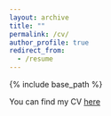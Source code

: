 ```yaml
---
layout: archive
title: ""
permalink: /cv/
author_profile: true
redirect_from:
  - /resume
---
```


{% include base_path %}

You can find my CV [here](/files/resume.pdf)